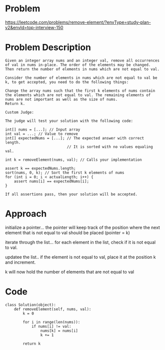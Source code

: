 # Problem

https://leetcode.com/problems/remove-element/?envType=study-plan-v2&envId=top-interview-150

# Problem Description

```
Given an integer array nums and an integer val, remove all occurrences of val in nums in-place. The order of the elements may be changed. Then return the number of elements in nums which are not equal to val.

Consider the number of elements in nums which are not equal to val be k, to get accepted, you need to do the following things:

Change the array nums such that the first k elements of nums contain the elements which are not equal to val. The remaining elements of nums are not important as well as the size of nums.
Return k.

Custom Judge:

The judge will test your solution with the following code:

int[] nums = [...]; // Input array
int val = ...; // Value to remove
int[] expectedNums = [...]; // The expected answer with correct length.
                            // It is sorted with no values equaling val.

int k = removeElement(nums, val); // Calls your implementation

assert k == expectedNums.length;
sort(nums, 0, k); // Sort the first k elements of nums
for (int i = 0; i < actualLength; i++) {
    assert nums[i] == expectedNums[i];
}

If all assertions pass, then your solution will be accepted.

```

# Approach

initialize a pointer... the pointer will keep track of the position where the next element that is not equal to val should be placed (pointer = k)

iterate through the list... for each element in the list, check if it is not equal to val.

updatee the list.. if the element is not equal to val, place it at the position k and increment.

k will now hold the number of elements that are not equal to val

# Code 

```
class Solution(object):
    def removeElement(self, nums, val):
        k = 0
        
        for i in range(len(nums)):
            if nums[i] != val:
                nums[k] = nums[i]
                k += 1
        
        return k
```